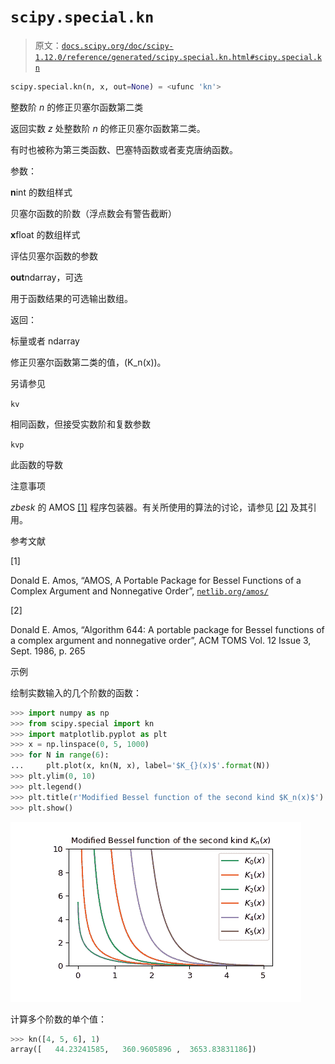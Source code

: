 # `scipy.special.kn`

> 原文：[`docs.scipy.org/doc/scipy-1.12.0/reference/generated/scipy.special.kn.html#scipy.special.kn`](https://docs.scipy.org/doc/scipy-1.12.0/reference/generated/scipy.special.kn.html#scipy.special.kn)

```py
scipy.special.kn(n, x, out=None) = <ufunc 'kn'>
```

整数阶 *n* 的修正贝塞尔函数第二类

返回实数 *z* 处整数阶 *n* 的修正贝塞尔函数第二类。

有时也被称为第三类函数、巴塞特函数或者麦克唐纳函数。

参数：

**n**int 的数组样式

贝塞尔函数的阶数（浮点数会有警告截断）

**x**float 的数组样式

评估贝塞尔函数的参数

**out**ndarray，可选

用于函数结果的可选输出数组。

返回：

标量或者 ndarray

修正贝塞尔函数第二类的值，\(K_n(x)\)。

另请参见

`kv`

相同函数，但接受实数阶和复数参数

`kvp`

此函数的导数

注意事项

*zbesk* 的 AMOS [[1]](#r5ee33d9841c6-1) 程序包装器。有关所使用的算法的讨论，请参见 [[2]](#r5ee33d9841c6-2) 及其引用。

参考文献

[1]

Donald E. Amos, “AMOS, A Portable Package for Bessel Functions of a Complex Argument and Nonnegative Order”, [`netlib.org/amos/`](http://netlib.org/amos/)

[2]

Donald E. Amos, “Algorithm 644: A portable package for Bessel functions of a complex argument and nonnegative order”, ACM TOMS Vol. 12 Issue 3, Sept. 1986, p. 265

示例

绘制实数输入的几个阶数的函数：

```py
>>> import numpy as np
>>> from scipy.special import kn
>>> import matplotlib.pyplot as plt
>>> x = np.linspace(0, 5, 1000)
>>> for N in range(6):
...     plt.plot(x, kn(N, x), label='$K_{}(x)$'.format(N))
>>> plt.ylim(0, 10)
>>> plt.legend()
>>> plt.title(r'Modified Bessel function of the second kind $K_n(x)$')
>>> plt.show() 
```

![../../_images/scipy-special-kn-1_00_00.png](img/78dd3c43c386d449bb58915d3788f35a.png)

计算多个阶数的单个值：

```py
>>> kn([4, 5, 6], 1)
array([   44.23241585,   360.9605896 ,  3653.83831186]) 
```
